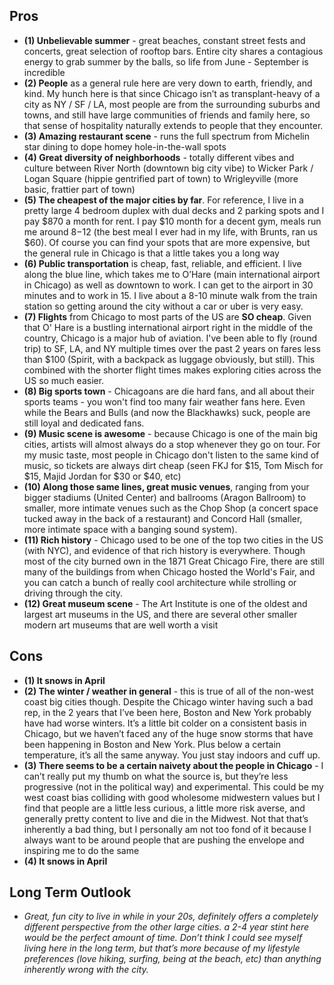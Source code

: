 ## Pros
- **(1)  Unbelievable summer** - great beaches, constant street fests and concerts, great selection of rooftop bars. Entire city shares a contagious energy to grab summer by the balls, so life from June - September is incredible
- **(2) People** as a general rule here are very down to earth, friendly, and kind. My hunch here is that since Chicago isn’t as transplant-heavy of a city as NY / SF / LA, most people are from the surrounding suburbs and towns, and still have large communities of friends and family here, so that sense of hospitality naturally extends to people that they encounter. 
- **(3) Amazing restaurant scene** - runs the full spectrum from Michelin star dining to dope homey hole-in-the-wall spots
- **(4) Great diversity of neighborhoods** - totally different vibes and culture between River North (downtown big city vibe) to Wicker Park / Logan Square (hippie gentrified part of town) to Wrigleyville (more basic, frattier part of town) 
- **(5) The cheapest of the major cities by far**. For reference, I live in a pretty large 4 bedroom duplex with dual decks and 2 parking spots and I pay $870 a month for rent. I pay $10 month for a decent gym, meals run me around $8-$12 (the best meal I ever had in my life, with Brunts, ran us $60). Of course you can find your spots that are more expensive, but the general rule in Chicago is that a little takes you a long way 
- **(6) Public transportation** is cheap, fast, reliable, and efficient. I live along the blue line, which takes me to O’Hare (main international airport in Chicago) as well as downtown to work. I can get to the airport in 30 minutes and to work in 15. I live about a 8-10 minute walk from the train station so getting around the city without a car or uber is very easy. 
- **(7) Flights** from Chicago to most parts of the US are **SO cheap**. Given that O' Hare is a bustling international airport right in the middle of the country, Chicago is a major hub of aviation. I've been able to fly (round trip) to SF, LA, and NY multiple times over the past 2 years on fares less than $100 (Spirit, with a backpack as luggage obviously, but still). This combined with the shorter flight times makes exploring cities across the US so much easier. 
- **(8) Big sports town** - Chicagoans are die hard fans, and all about their sports teams - you won't find too many fair weather fans here. Even while the Bears and Bulls (and now the Blackhawks) suck, people are still loyal and dedicated fans. 
- **(9) Music scene is awesome** - because Chicago is one of the main big cities, artists will almost always do a stop whenever they go on tour. For my music taste, most people in Chicago don't listen to the same kind of music, so tickets are always dirt cheap (seen FKJ for $15, Tom Misch for $15, Majid Jordan for $30 or $40, etc)
- **(10) Along those same lines, great music venues**, ranging from your bigger stadiums (United Center) and ballrooms (Aragon Ballroom) to smaller, more intimate venues such as the Chop Shop (a concert space tucked away in the back of a restaurant) and Concord Hall (smaller, more intimate space with a banging sound system). 
- **(11) Rich history** - Chicago used to be one of the top two cities in the US (with NYC), and evidence of that rich history is everywhere. Though most of the city burned own in the 1871 Great Chicago Fire, there are still many of the buildings from when Chicago hosted the World's Fair, and you can catch a bunch of really cool architecture while strolling or driving through the city.
- **(12) Great museum scene** - The Art Institute is one of the oldest and largest art museums in the US, and there are several other smaller modern art museums that are well worth a visit 

## Cons
- **(1) It snows in April**
- **(2) The winter / weather in general** - this is true of all of the non-west coast big cities though. Despite the Chicago winter having such a bad rep, in the 2 years that I’ve been here, Boston and New York probably have had worse winters. It’s a little bit colder on a consistent basis in Chicago, but we haven’t faced any of the huge snow storms that have been happening in Boston and New York. Plus below a certain temperature, it’s all the same anyway. You just stay indoors and cuff up. 
- **(3) There seems to be a certain naivety about the people in Chicago** - I can’t really put my thumb on what the source is, but they’re less progressive (not in the political way) and experimental. This could be my west coast bias colliding with good wholesome midwestern values but I find that people are a little less curious, a little more risk averse, and generally pretty content to live and die in the Midwest. Not that that’s inherently a bad thing, but I personally am not too fond of it because I always want to be around people that are pushing the envelope and inspiring me to do the same
- **(4) It snows in April**

## Long Term Outlook
- *Great, fun city to live in while in your 20s, definitely offers a completely different perspective from the other large cities. a 2-4 year stint here would be the perfect amount of time. Don’t think I could see myself living here in the long term, but that’s more because of my lifestyle preferences (love hiking, surfing, being at the beach, etc) than anything inherently wrong with the city.*
